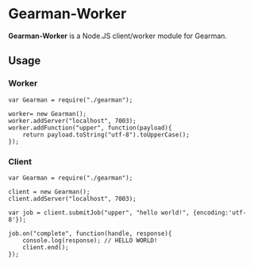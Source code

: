 # Gearman-Worker

**Gearman-Worker** is a Node.JS client/worker module for Gearman.

## Usage

### Worker

    var Gearman = require("./gearman");

    worker= new Gearman();
    worker.addServer("localhost", 7003);
    worker.addFunction("upper", function(payload){
        return payload.toString("utf-8").toUpperCase();
    });
    
### Client

    var Gearman = require("./gearman");

    client = new Gearman();
    client.addServer("localhost", 7003);

    var job = client.submitJob("upper", "hello world!", {encoding:'utf-8'});

    job.on("complete", function(handle, response){
        console.log(response); // HELLO WORLD!
        client.end();
    });

